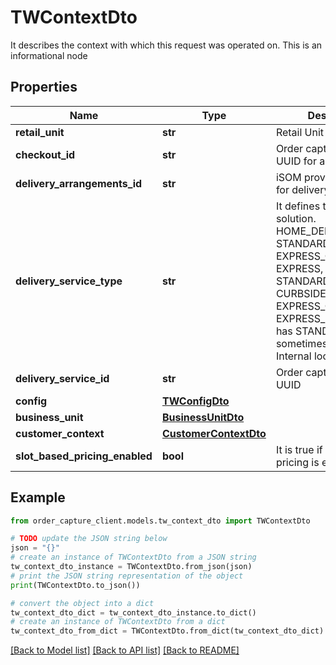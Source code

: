 # TWContextDto

It describes the context with which this request was operated on. This is an informational node

## Properties

Name | Type | Description | Notes
------------ | ------------- | ------------- | -------------
**retail_unit** | **str** | Retail Unit code | [optional] 
**checkout_id** | **str** | Order capture generated UUID for a checkout | [optional] 
**delivery_arrangements_id** | **str** | iSOM provided identifier for delivery arrangement | [optional] 
**delivery_service_type** | **str** | It defines the delivery solution. HOME_DELIVERY has STANDARD, CURBSIDE, EXPRESS_CURBSIDE, EXPRESS, STANDARD_RD, CURBSIDE_RD, EXPRESS_CURBSIDE_RD, EXPRESS_RD. COLLECT has STANDARD and sometimes LOCKER for Internal lockers | [optional] 
**delivery_service_id** | **str** | Order capture generated UUID | [optional] 
**config** | [**TWConfigDto**](TWConfigDto.md) |  | [optional] 
**business_unit** | [**BusinessUnitDto**](BusinessUnitDto.md) |  | [optional] 
**customer_context** | [**CustomerContextDto**](CustomerContextDto.md) |  | [optional] 
**slot_based_pricing_enabled** | **bool** | It is true if slot based pricing is enabled | [optional] 

## Example

```python
from order_capture_client.models.tw_context_dto import TWContextDto

# TODO update the JSON string below
json = "{}"
# create an instance of TWContextDto from a JSON string
tw_context_dto_instance = TWContextDto.from_json(json)
# print the JSON string representation of the object
print(TWContextDto.to_json())

# convert the object into a dict
tw_context_dto_dict = tw_context_dto_instance.to_dict()
# create an instance of TWContextDto from a dict
tw_context_dto_from_dict = TWContextDto.from_dict(tw_context_dto_dict)
```
[[Back to Model list]](../README.md#documentation-for-models) [[Back to API list]](../README.md#documentation-for-api-endpoints) [[Back to README]](../README.md)


